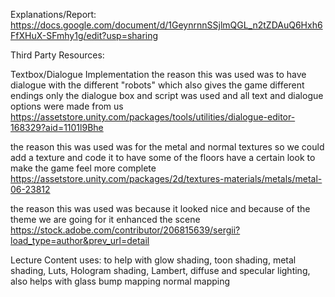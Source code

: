 Explanations/Report: 
https://docs.google.com/document/d/1GeynrnnSSjlmQGL_n2tZDAuQ6Hxh6FfXHuX-SFmhy1g/edit?usp=sharing 

Third Party Resources:

Textbox/Dialogue Implementation 
the reason this was used was to have dialogue with the different "robots" which also gives the game different endings only the dialogue box and script was used and all text and dialogue options were made from us
https://assetstore.unity.com/packages/tools/utilities/dialogue-editor-168329?aid=1101l9Bhe 

the reason this was used was for the metal and normal textures so we could add a texture and code it to have some of the floors have a certain look to make the game feel more complete 
https://assetstore.unity.com/packages/2d/textures-materials/metals/metal-06-23812

the reason this was used was because it looked nice and because of the theme we are going for it enhanced the scene 
https://stock.adobe.com/contributor/206815639/sergii?load_type=author&prev_url=detail

Lecture Content
uses: to help with glow shading, toon shading, metal shading, Luts, Hologram shading, Lambert, diffuse and specular lighting, also helps with glass bump mapping normal mapping  
